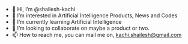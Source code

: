 - 👋 Hi, I’m @shailesh-kachi
- 👀 I’m interested in Artificial Intelligence Products, News and Codes 
- 🌱 I’m currently learning Artificial Intelligence
- 💞️ I’m looking to collaborate on maybe a product or two.
- 📫 How to reach me, you can mail me on, kachi.shailesh@gmail.com

<!---
shailesh-kachi/shailesh-kachi is a ✨ special ✨ repository because its `README.md` (this file) appears on your GitHub profile.
You can click the Preview link to take a look at your changes.
--->
